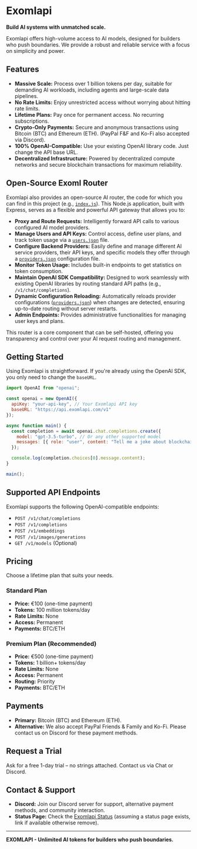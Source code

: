 # Exomlapi

**Build AI systems with unmatched scale.**

Exomlapi offers high-volume access to AI models, designed for builders who push boundaries. We provide a robust and reliable service with a focus on simplicity and power.

## Features

*   **Massive Scale:** Process over 1 billion tokens per day, suitable for demanding AI workloads, including agents and large-scale data pipelines.
*   **No Rate Limits:** Enjoy unrestricted access without worrying about hitting rate limits.
*   **Lifetime Plans:** Pay once for permanent access. No recurring subscriptions.
*   **Crypto-Only Payments:** Secure and anonymous transactions using Bitcoin (BTC) and Ethereum (ETH). (PayPal F&F and Ko-Fi also accepted via Discord).
*   **100% OpenAI-Compatible:** Use your existing OpenAI library code. Just change the API base URL.
*   **Decentralized Infrastructure:** Powered by decentralized compute networks and secure blockchain transactions for maximum reliability.
## Open-Source Exoml Router

Exomlapi also provides an open-source AI router, the code for which you can find in this project (e.g., [`index.js`](index.js:1)). This Node.js application, built with Express, serves as a flexible and powerful API gateway that allows you to:

*   **Proxy and Route Requests:** Intelligently forward API calls to various configured AI model providers.
*   **Manage Users and API Keys:** Control access, define user plans, and track token usage via a [`users.json`](users.json:1) file.
*   **Configure Backend Providers:** Easily define and manage different AI service providers, their API keys, and specific models they offer through a [`providers.json`](providers.json:1) configuration file.
*   **Monitor Token Usage:** Includes built-in endpoints to get statistics on token consumption.
*   **Maintain OpenAI SDK Compatibility:** Designed to work seamlessly with existing OpenAI libraries by routing standard API paths (e.g., `/v1/chat/completions`).
*   **Dynamic Configuration Reloading:** Automatically reloads provider configurations ([`providers.json`](providers.json:1)) when changes are detected, ensuring up-to-date routing without server restarts.
*   **Admin Endpoints:** Provides administrative functionalities for managing user keys and plans.

This router is a core component that can be self-hosted, offering you transparency and control over your AI request routing and management.

## Getting Started

Using Exomlapi is straightforward. If you're already using the OpenAI SDK, you only need to change the `baseURL`.

```javascript
import OpenAI from "openai";

const openai = new OpenAI({
  apiKey: "your-api-key", // Your Exomlapi API key
  baseURL: "https://api.exomlapi.com/v1"
});

async function main() {
  const completion = await openai.chat.completions.create({
    model: "gpt-3.5-turbo", // Or any other supported model
    messages: [{ role: "user", content: "Tell me a joke about blockchain." }]
  });

  console.log(completion.choices[0].message.content);
}

main();
```

## Supported API Endpoints

Exomlapi supports the following OpenAI-compatible endpoints:

*   `POST /v1/chat/completions`
*   `POST /v1/completions`
*   `POST /v1/embeddings`
*   `POST /v1/images/generations`
*   `GET /v1/models` (Optional)

## Pricing

Choose a lifetime plan that suits your needs.

### Standard Plan
*   **Price:** €100 (one-time payment)
*   **Tokens:** 100 million tokens/day
*   **Rate Limits:** None
*   **Access:** Permanent
*   **Payments:** BTC/ETH

### Premium Plan (Recommended)
*   **Price:** €500 (one-time payment)
*   **Tokens:** 1 billion+ tokens/day
*   **Rate Limits:** None
*   **Access:** Permanent
*   **Routing:** Priority
*   **Payments:** BTC/ETH

## Payments

*   **Primary:** Bitcoin (BTC) and Ethereum (ETH).
*   **Alternative:** We also accept PayPal Friends & Family and Ko-Fi. Please contact us on Discord for these payment methods.

## Request a Trial

Ask for a free 1-day trial – no strings attached. Contact us via Chat or Discord.

## Contact & Support

*   **Discord:** Join our Discord server for support, alternative payment methods, and community interaction.
*   **Status Page:** Check the [Exomlapi Status](https://status.exomlapi.com) (assuming a status page exists, link if available otherwise remove).

---

**EXOMLAPI - Unlimited AI tokens for builders who push boundaries.**


